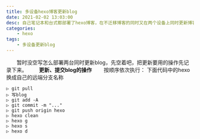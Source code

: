 ```yaml
---
title: 多设备hexo博客更新blog
date: 2021-02-02 13:03:00
desc: 自己笔记本和台式都部署了hexo博客，在不迁移博客的同时又在两个设备上同时更新博客。
categories: 
	- hexo
tags: 
    - 多设备更新blog
---
```

　　暂时没空写怎么部署两台同时更新blog，先空着吧，把更新要用的操作先记录下来。
　　**更新、提交blog的操作**
　　按顺序依次执行：<span class="hideWord"> 下面代码中的hexo换成自己的远端分支名称 </span>
```
▷ git pull
▷ 写blog
▷ git add -A
▷ git commit -m "..."
▷ git push origin hexo
▷ hexo clean
▷ hexo g
▷ hexo s
▷ hexo d
```